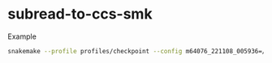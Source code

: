 # subread-to-ccs-smk

Example

```bash
snakemake --profile profiles/checkpoint --config m64076_221108_005936=/mmfs1/gscratch/stergachislab/data-store/PacBio-archive/m64076_221108_005936/m64076_221108_005936.subreads.bam
```

